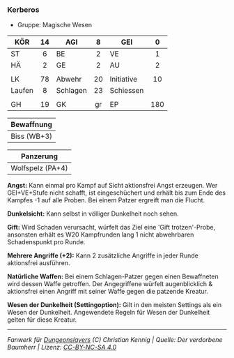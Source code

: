 ### Kerberos

- Gruppe: Magische Wesen

| KÖR    | 14  | AGI      |  8  | GEI        |  0  |
| ------ | :-: | -------- | :-: | ---------- | :-: |
| ST     |  6  | BE       |  2  | VE         |  1  |
| HÄ     |  2  | GE       |  2  | AU         |  2  |
|        |     |          |     |            |     |
| LK     | 78  | Abwehr   | 20  | Initiative | 10  |
| Laufen |  8  | Schlagen | 23  | Schiessen  |     |
|        |     |          |     |            |     |
| GH     | 19  | GK       | gr  | EP         | 180 |

| Bewaffnung  |
| :---------: |
| Biss (WB+3) |

|    Panzerung     |
| :--------------: |
| Wolfspelz (PA+4) |

**Angst:** Kann einmal pro Kampf auf Sicht aktionsfrei Angst erzeugen. Wer GEI+VE+Stufe nicht schafft, ist eingeschüchert und erhält bis zum Ende des Kampfes -1 auf alle Proben. Bei einem Patzer ergreift man die Flucht.

**Dunkelsicht:** Kann selbst in völliger Dunkelheit noch sehen.

**Gift:** Wird Schaden verursacht, würfelt das Ziel eine 'Gift trotzen'-Probe, ansonsten erhält es W20 Kampfrunden lang 1 nicht abwehrbaren Schadenspunkt pro Runde.

**Mehrere Angriffe (+2):** Kann 2 zusätzliche Angriffe in jeder Runde aktionsfrei ausführen.

**Natürliche Waffen:** Bei einem Schlagen-Patzer gegen einen Bewaffneten wird dessen Waffe getroffen. Der Angegriffene würfelt augenblicklich & aktionsfrei einen Angriff mit seiner Waffe gegen die patzende Kreatur.

**Wesen der Dunkelheit (Settingoption):** Gilt in den meisten Settings als ein Wesen der Dunkelheit. Angewendete Regeln für Wesen der Dunkelheit gelten für diese Kreatur.

---

_Fanwerk für [Dungeonslayers](https://www.dungeonslayers.net/) (C) Christian Kennig | Quelle: Der verdorbene Baumherr | Lizenz: [CC-BY-NC-SA 4.0](https://creativecommons.org/licenses/by-nc-sa/4.0/deed.de)_
